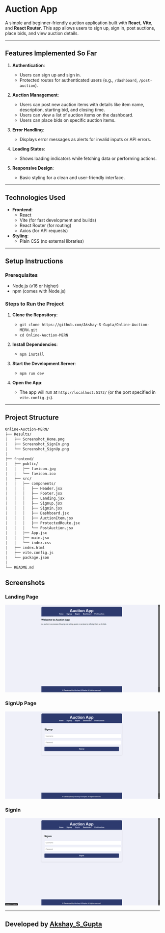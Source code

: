 # Auction App

A simple and beginner-friendly auction application built with **React**, **Vite**, and **React Router**. This app allows users to sign up, sign in, post auctions, place bids, and view auction details.

---

## Features Implemented So Far

1. **Authentication**:
   - Users can sign up and sign in.
   - Protected routes for authenticated users (e.g., `/dashboard`, `/post-auction`).

2. **Auction Management**:
   - Users can post new auction items with details like item name, description, starting bid, and closing time.
   - Users can view a list of auction items on the dashboard.
   - Users can place bids on specific auction items.

3. **Error Handling**:
   - Displays error messages as alerts for invalid inputs or API errors.

4. **Loading States**:
   - Shows loading indicators while fetching data or performing actions.

5. **Responsive Design**:
   - Basic styling for a clean and user-friendly interface.

---

## Technologies Used

- **Frontend**:
  - React
  - Vite (for fast development and builds)
  - React Router (for routing)
  - Axios (for API requests)
- **Styling**:
  - Plain CSS (no external libraries)

---

## Setup Instructions

### Prerequisites

- Node.js (v16 or higher)
- npm (comes with Node.js)

### Steps to Run the Project

1. **Clone the Repository**:
   - `git clone https://github.com/Akshay-S-Gupta/Online-Auction-MERN.git`
   - `cd Online-Auction-MERN`


2. **Install Dependencies**:
   - `npm install`

3. **Start the Development Server**:
   - `npm run dev`

4. **Open the App**:
   - The app will run at `http://localhost:5173/` (or the port specified in `vite.config.js`).

---

## Project Structure

```
Online-Auction-MERN/
├── Results/
|   ├── Screenshot_Home.png
|   ├── Screenshot_SignIn.png
|   └── Screenshot_SignUp.png
|
├── frontend/
|   ├── public/
|   │   ├── favicon.jpg
|   │   └── favicon.ico
|   ├── src/
|   │   ├── components/
|   │   │   ├── Header.jsx
|   │   │   ├── Footer.jsx
|   │   │   ├── Landing.jsx
|   │   │   ├── Signup.jsx
|   │   │   ├── Signin.jsx
|   │   │   ├── Dashboard.jsx
|   │   │   ├── AuctionItem.jsx
|   │   │   ├── ProtectedRoute.jsx
|   │   │   └── PostAuction.jsx
|   │   ├── App.jsx
|   │   ├── main.jsx
|   │   └── index.css
|   ├── index.html
|   ├── vite.config.js
|   └── package.json
|
└── README.md
```

## Screenshots

### Landing Page
![Landing Page](/Results/Screenshot_Home.png)

### SignUp Page
![SignUp Page](/Results/Screenshot_SignUp.png)

### SignIn
![SignIn_Page](/Results/Screenshot_SignIn.png)

---

## Developed by [Akshay_S_Gupta](https://www.linkedin.com/in/akshaysgupta/)

```
